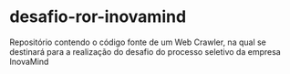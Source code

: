 # desafio-ror-inovamind
Repositório contendo o código fonte de um Web Crawler, na qual se destinará para a realização do desafio do processo seletivo da empresa InovaMind
